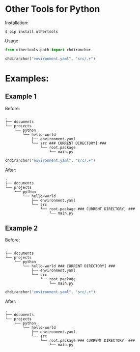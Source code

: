 # Other Tools for Python

Installation:

```
$ pip install othertools
```

Usage

```python
from othertools.path import chdiranchor

chdiranchor("environment.yaml", "src/.+")
```

# Examples:

## Example 1

Before:
```
.
├── documents
└── projects
    └── python
        └── hello-world
            ├── environment.yaml
            └── src ### CURRENT DIRECTORY] ###
                └── root.package
                    └── main.py
```

```python
chdiranchor("environment.yaml", "src/.+")
```

After:
```
.
├── documents
└── projects
    └── python
        └── hello-world
            ├── environment.yaml
            └── src
                └── root.package ### CURRENT DIRECTORY] ###
                    └── main.py
```

## Example 2

Before:
```
.
├── documents
└── projects
    └── python
        └── hello-world ### CURRENT DIRECTORY] ###
            ├── environment.yaml
            └── src
                └── root.package
                    └── main.py
```

```python
chdiranchor("environment.yaml", "src/.+")
```

After:
```
.
├── documents
└── projects
    └── python
        └── hello-world
            ├── environment.yaml
            └── src
                └── root.package ### CURRENT DIRECTORY] ###
                    └── main.py
```

